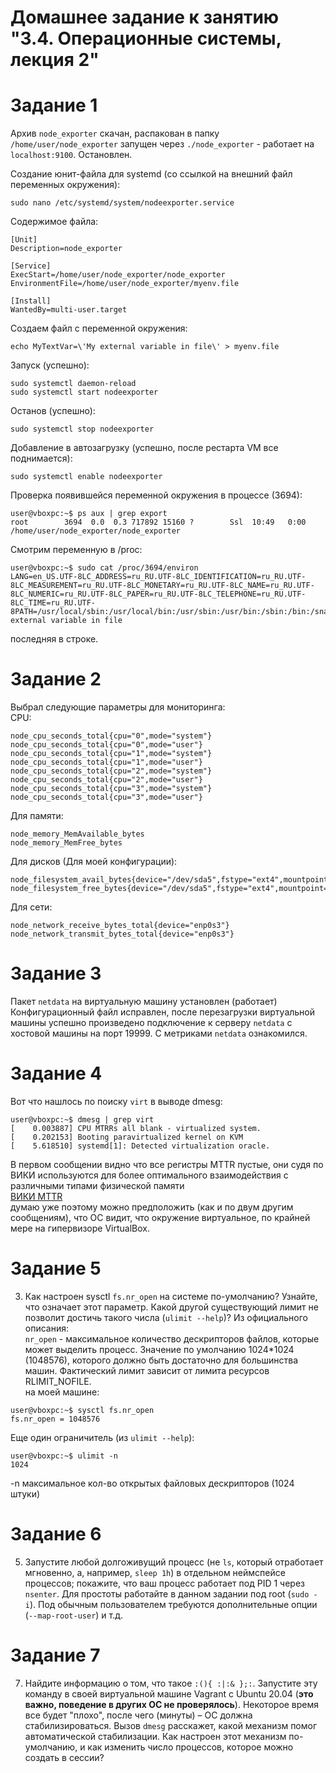 # Домашнее задание к занятию "3.4. Операционные системы, лекция 2"

# Задание 1  
Архив `node_exporter` скачан, распакован в папку `/home/user/node_exporter`
запущен через `./node_exporter` - работает на `localhost:9100`. Остановлен.

Создание юнит-файла для systemd (со ссылкой на внешний файл переменных окружения):  
~~~
sudo nano /etc/systemd/system/nodeexporter.service
~~~
Содержимое файла:
~~~
[Unit]
Description=node_exporter

[Service]
ExecStart=/home/user/node_exporter/node_exporter
EnvironmentFile=/home/user/node_exporter/myenv.file

[Install]
WantedBy=multi-user.target
~~~
Создаем файл c переменной окружения:  
~~~
echo MyTextVar=\'My external variable in file\' > myenv.file
~~~
Запуск (успешно):
~~~
sudo systemctl daemon-reload
sudo systemctl start nodeexporter
~~~
Останов (успешно):  
~~~
sudo systemctl stop nodeexporter
~~~
Добавление в автозагрузку (успешно, после рестарта VM все поднимается):
~~~
sudo systemctl enable nodeexporter
~~~
Проверка появившейся переменной окружения в процессе (3694):  
~~~
user@vboxpc:~$ ps aux | grep export
root        3694  0.0  0.3 717892 15160 ?        Ssl  10:49   0:00 /home/user/node_exporter/node_exporter
~~~
Смотрим переменную в /proc:  
~~~
user@vboxpc:~$ sudo cat /proc/3694/environ
LANG=en_US.UTF-8LC_ADDRESS=ru_RU.UTF-8LC_IDENTIFICATION=ru_RU.UTF-8LC_MEASUREMENT=ru_RU.UTF-8LC_MONETARY=ru_RU.UTF-8LC_NAME=ru_RU.UTF-8LC_NUMERIC=ru_RU.UTF-8LC_PAPER=ru_RU.UTF-8LC_TELEPHONE=ru_RU.UTF-8LC_TIME=ru_RU.UTF-8PATH=/usr/local/sbin:/usr/local/bin:/usr/sbin:/usr/bin:/sbin:/bin:/snap/binINVOCATION_ID=3b77dc4ebbc2411e9814656e8d335725JOURNAL_STREAM=8:48901MyTextVar=My external variable in file
~~~
последняя в строке.  
# Задание 2
Выбрал следующие параметры для мониторинга:  
CPU:  
~~~
node_cpu_seconds_total{cpu="0",mode="system"}
node_cpu_seconds_total{cpu="0",mode="user"}
node_cpu_seconds_total{cpu="1",mode="system"}
node_cpu_seconds_total{cpu="1",mode="user"}
node_cpu_seconds_total{cpu="2",mode="system"}
node_cpu_seconds_total{cpu="2",mode="user"}
node_cpu_seconds_total{cpu="3",mode="system"}
node_cpu_seconds_total{cpu="3",mode="user"}
~~~
Для памяти:  
~~~
node_memory_MemAvailable_bytes 
node_memory_MemFree_bytes
~~~
Для дисков (Для моей конфигурации):  
~~~
node_filesystem_avail_bytes{device="/dev/sda5",fstype="ext4",mountpoint="/"}
node_filesystem_free_bytes{device="/dev/sda5",fstype="ext4",mountpoint="/"}
~~~
Для сети:
~~~
node_network_receive_bytes_total{device="enp0s3"} 
node_network_transmit_bytes_total{device="enp0s3"}
~~~
# Задание 3
Пакет `netdata` на виртуальную машину установлен (работает)  
Конфигурационный файл исправлен, после перезагрузки виртуальной машины успешно произведено подключение к серверу `netdata` с хостовой машины на порт 19999.
С метриками `netdata` ознакомился.  
# Задание 4
Вот что нашлось по поиску `virt` в выводе dmesg:
~~~
user@vboxpc:~$ dmesg | grep virt
[    0.003887] CPU MTRRs all blank - virtualized system.
[    0.202153] Booting paravirtualized kernel on KVM
[    5.618510] systemd[1]: Detected virtualization oracle.
~~~
В первом сообщении видно что все регистры MTTR пустые, они судя по ВИКИ используются для более оптимального взаимодействия с различными типами физической памяти  
[ВИКИ MTTR](https://ru.wikipedia.org/wiki/MTRR)  
думаю уже поэтому можно предположить (как и по двум другим сообщениям), что ОС видит, что окружение виртуальное, по крайней мере на гипервизоре VirtualBox.
# Задание 5
3. Как настроен sysctl `fs.nr_open` на системе по-умолчанию? Узнайте, что означает этот параметр. Какой другой существующий лимит не позволит достичь такого числа (`ulimit --help`)?
Из официального описания:  
`nr_open` - максимальное количество дескрипторов файлов, которые может выделить процесс. Значение по умолчанию 1024*1024 (1048576), которого должно быть достаточно для большинства машин. Фактический лимит зависит от лимита ресурсов RLIMIT_NOFILE.  
на моей машине:  
~~~
user@vboxpc:~$ sysctl fs.nr_open
fs.nr_open = 1048576
~~~
Еще один ограничитель (из `ulimit --help`):  
~~~
user@vboxpc:~$ ulimit -n
1024
~~~
-n	максимальное кол-во открытых файловых дескрипторов (1024 штуки)

# Задание 6
5. Запустите любой долгоживущий процесс (не `ls`, который отработает мгновенно, а, например, `sleep 1h`) в отдельном неймспейсе процессов; покажите, что ваш процесс работает под PID 1 через `nsenter`. Для простоты работайте в данном задании под root (`sudo -i`). Под обычным пользователем требуются дополнительные опции (`--map-root-user`) и т.д.
# Задание 7
7. Найдите информацию о том, что такое `:(){ :|:& };:`. Запустите эту команду в своей виртуальной машине Vagrant с Ubuntu 20.04 (**это важно, поведение в других ОС не проверялось**). Некоторое время все будет "плохо", после чего (минуты) – ОС должна стабилизироваться. Вызов `dmesg` расскажет, какой механизм помог автоматической стабилизации. Как настроен этот механизм по-умолчанию, и как изменить число процессов, которое можно создать в сессии?
